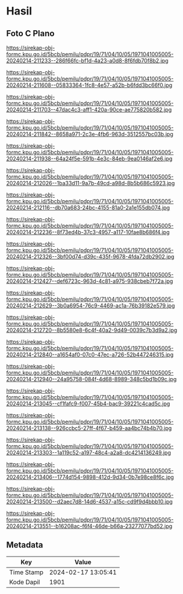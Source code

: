 # Hasil

## Foto C Plano

https://sirekap-obj-formc.kpu.go.id/5bcb/pemilu/pdpr/19/71/04/10/05/1971041005005-20240214-211233--286f66fc-bf1d-4a23-a0d8-8f6fdb70f8b2.jpg

https://sirekap-obj-formc.kpu.go.id/5bcb/pemilu/pdpr/19/71/04/10/05/1971041005005-20240214-211608--05833364-1fc8-4e57-a52b-b6fdd3bc66f0.jpg

https://sirekap-obj-formc.kpu.go.id/5bcb/pemilu/pdpr/19/71/04/10/05/1971041005005-20240214-211703--47dac4c3-aff1-420a-90ce-ae775820b582.jpg

https://sirekap-obj-formc.kpu.go.id/5bcb/pemilu/pdpr/19/71/04/10/05/1971041005005-20240214-211842--8658a971-2c3e-4fb6-963d-3512557bc03b.jpg

https://sirekap-obj-formc.kpu.go.id/5bcb/pemilu/pdpr/19/71/04/10/05/1971041005005-20240214-211938--64a24f5e-591b-4e3c-84eb-9ea0146af2e6.jpg

https://sirekap-obj-formc.kpu.go.id/5bcb/pemilu/pdpr/19/71/04/10/05/1971041005005-20240214-212026--1ba33d11-9a7b-49cd-a98d-8b5b686c5923.jpg

https://sirekap-obj-formc.kpu.go.id/5bcb/pemilu/pdpr/19/71/04/10/05/1971041005005-20240214-212116--db70a683-24bc-4155-81a0-2a1e155db074.jpg

https://sirekap-obj-formc.kpu.go.id/5bcb/pemilu/pdpr/19/71/04/10/05/1971041005005-20240214-212236--8f73ed4b-37c3-4957-a117-10fae8b686f4.jpg

https://sirekap-obj-formc.kpu.go.id/5bcb/pemilu/pdpr/19/71/04/10/05/1971041005005-20240214-212326--3bf00d74-d39c-435f-9678-4fda72db2902.jpg

https://sirekap-obj-formc.kpu.go.id/5bcb/pemilu/pdpr/19/71/04/10/05/1971041005005-20240214-212427--def6723c-963d-4c81-a975-938cbeb7f72a.jpg

https://sirekap-obj-formc.kpu.go.id/5bcb/pemilu/pdpr/19/71/04/10/05/1971041005005-20240214-212629--3b0a6954-76c9-4469-ac1a-76b39182e579.jpg

https://sirekap-obj-formc.kpu.go.id/5bcb/pemilu/pdpr/19/71/04/10/05/1971041005005-20240214-212720--8b5580e8-6c4f-40a2-9d49-0039c7b3d9a2.jpg

https://sirekap-obj-formc.kpu.go.id/5bcb/pemilu/pdpr/19/71/04/10/05/1971041005005-20240214-212840--a1654af0-07c0-47ec-a726-52b447246315.jpg

https://sirekap-obj-formc.kpu.go.id/5bcb/pemilu/pdpr/19/71/04/10/05/1971041005005-20240214-212940--24a95758-084f-4d68-8989-348c5bd1b09c.jpg

https://sirekap-obj-formc.kpu.go.id/5bcb/pemilu/pdpr/19/71/04/10/05/1971041005005-20240214-213045--cf1fafc9-f007-45b4-bac9-39221c4cad5c.jpg

https://sirekap-obj-formc.kpu.go.id/5bcb/pemilu/pdpr/19/71/04/10/05/1971041005005-20240214-213138--926ccbc5-27ff-4f67-b459-aa4bc74b4b70.jpg

https://sirekap-obj-formc.kpu.go.id/5bcb/pemilu/pdpr/19/71/04/10/05/1971041005005-20240214-213303--1a119c52-a197-48c4-a2a8-dc4214136249.jpg

https://sirekap-obj-formc.kpu.go.id/5bcb/pemilu/pdpr/19/71/04/10/05/1971041005005-20240214-213406--1774d154-9898-412d-9d34-0b7e98ce8f6c.jpg

https://sirekap-obj-formc.kpu.go.id/5bcb/pemilu/pdpr/19/71/04/10/05/1971041005005-20240214-213500--d2aec7d8-14d6-4537-a15c-cd9f9d4bbb10.jpg

https://sirekap-obj-formc.kpu.go.id/5bcb/pemilu/pdpr/19/71/04/10/05/1971041005005-20240214-213551--b16208ac-f6f4-46de-b66a-23277077bd52.jpg


## Metadata

| Key        | Value               |
| ---------- | ------------------- |
| Time Stamp | 2024-02-17 13:05:41 |
| Kode Dapil | 1901                |



